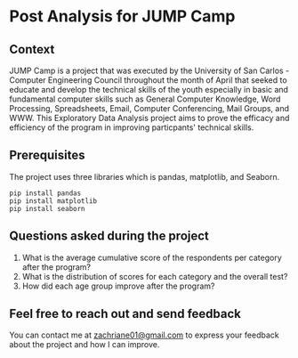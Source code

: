 # **Post Analysis for JUMP Camp**

## Context
JUMP Camp is a project that was executed by the University of San Carlos - Computer Engineering Council throughout the month of April that seeked to educate and develop the technical skills of the youth especially in basic and fundamental computer skills such as General Computer Knowledge, Word Processing, Spreadsheets, Email, Computer Conferencing, Mail Groups, and WWW. This Exploratory Data Analysis project aims to prove the efficacy and efficiency of the program in improving particpants' technical skills.

## Prerequisites
The project uses three libraries which is pandas, matplotlib, and Seaborn.
```
pip install pandas
pip install matplotlib
pip install seaborn
```

## Questions asked during the project
1. What is the average cumulative score of the respondents per category after the program?
2. What is the distribution of scores for each category and the overall test?
3. How did each age group improve after the program?

## Feel free to reach out and send feedback
You can contact me at zachriane01@gmail.com to express your feedback about the project and how I can improve.